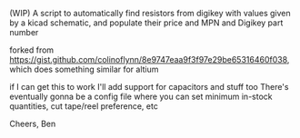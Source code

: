 (WIP)
A script to automatically find resistors from digikey with values given by a kicad schematic, and populate their price and MPN and Digikey part number

forked from https://gist.github.com/colinoflynn/8e9747eaa9f3f97e29be65316460f038, which does something similar for altium

if I can get this to work I'll add support for capacitors and stuff too
There's eventually gonna be a config file where you can set minimum in-stock quantities, cut tape/reel preference, etc

Cheers,
Ben
